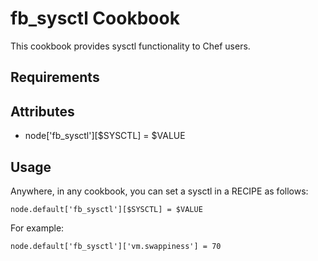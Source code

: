 fb_sysctl Cookbook
====================
This cookbook provides sysctl functionality to Chef users.

Requirements
------------

Attributes
----------
* node['fb_sysctl'][$SYSCTL] = $VALUE

Usage
-----
Anywhere, in any cookbook, you can set a sysctl in a RECIPE as follows:

    node.default['fb_sysctl'][$SYSCTL] = $VALUE

For example:

    node.default['fb_sysctl']['vm.swappiness'] = 70

